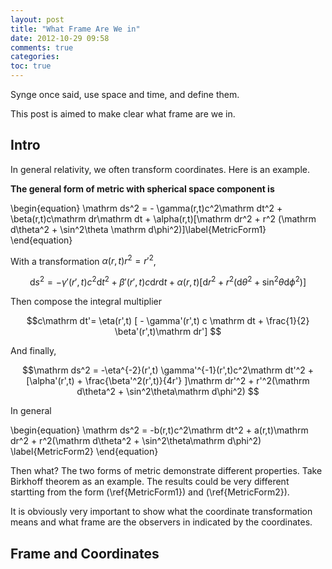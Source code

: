 ```yaml
---
layout: post
title: "What Frame Are We in"
date: 2012-10-29 09:58
comments: true
categories: 
toc: true
---
```


Synge once said, use space and time, and define them.

This post is aimed to make clear what frame are we in. 

<!-- more -->

## Intro

In general relativity, we often transform coordinates. Here is an example.

**The general form of metric with spherical space component is**

\begin{equation} \mathrm ds^2 = - \gamma(r,t)c^2\mathrm dt^2 + \beta(r,t)c\mathrm dr\mathrm dt + \alpha(r,t)[\mathrm dr^2 + r^2 (\mathrm d\theta^2 + \sin^2\theta \mathrm d\phi^2)]\label{MetricForm1} \end{equation}

With a transformation $\alpha(r,t)r^2 = r'^2$, 

$$\mathrm ds^2 = - \gamma'(r',t)c^2\mathrm dt^2 + \beta'(r',t)c\mathrm dr\mathrm dt + \alpha(r,t)[\mathrm dr^2 + r^2 (\mathrm d\theta^2 + \sin^2\theta \mathrm d\phi^2)] $$


Then compose the integral multiplier

$$c\mathrm dt'= \eta(r',t) [ - \gamma'(r',t) c \mathrm dt + \frac{1}{2} \beta'(r',t)\mathrm dr'] $$

And finally,

$$\mathrm ds^2 = -\eta^{-2}(r',t) \gamma'^{-1}(r',t)c^2\mathrm dt'^2 + [\alpha'(r',t) + \frac{\beta'^2(r',t)}{4r'} ]\mathrm dr'^2 + r'^2(\mathrm d\theta^2 + \sin^2\theta\mathrm d\phi^2) $$

In general

\begin{equation}
\mathrm ds^2 = -b(r,t)c^2\mathrm dt^2 + a(r,t)\mathrm dr^2 + r^2(\mathrm d\theta^2 + \sin^2\theta\mathrm d\phi^2) \label{MetricForm2}
\end{equation}

Then what? The two forms of metric demonstrate different properties. Take Birkhoff theorem as an example. The results could be very different startting from the form (\ref{MetricForm1}) and (\ref{MetricForm2}).

It is obviously very important to show what the coordinate transformation means and what frame are the observers in indicated by the coordinates.



## Frame and Coordinates











